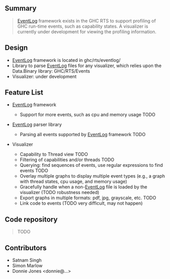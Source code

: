 ## Summary

> [EventLog](event-log) framework exists in the GHC RTS to support profiling of GHC run-time events, such as capability states.  A visualizer is currently under development for viewing the profiling information.

## Design

- [EventLog](event-log) framework is located in ghc/rts/eventlog/
- Library to parse [EventLog](event-log) files for any visualizer, which relies upon the Data.Binary library: GHC/RTS/Events
- Visualizer: under development

## Feature List

- [EventLog](event-log) framework

  - Support for more events, such as cpu and memory usage TODO
- [EventLog](event-log) parser library

  - Parsing all events supported by [EventLog](event-log) framework TODO
- Visualizer 

  - Capability to Thread view TODO
  - Filtering of capabilities and/or threads TODO
  - Querying: find sequences of events, use regular expressions to find events TODO
  - Overlay multiple graphs to display multiple event types (e.g., a graph with thread states, cpu usage, and memory usage)
  - Gracefully handle when a non-[EventLog](event-log) file is loaded by the visualizer (TODO robustness needed)
  - Export graphs in multiple formats: pdf, jpg, grayscale, etc. TODO
  - Link code to events (TODO very difficult, may not happen)

## Code repository

> TODO

## Contributors

- Satnam Singh
- Simon Marlow
- Donnie Jones \<donnie@…\>
